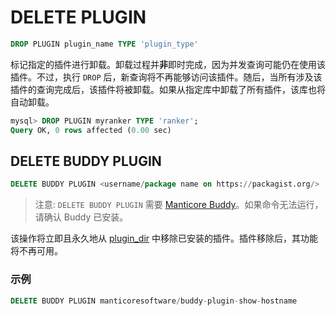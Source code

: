 # DELETE PLUGIN

```sql
DROP PLUGIN plugin_name TYPE 'plugin_type'
```

标记指定的插件进行卸载。卸载过程并**非**即时完成，因为并发查询可能仍在使用该插件。不过，执行 `DROP` 后，新查询将不再能够访问该插件。随后，当所有涉及该插件的查询完成后，该插件将被卸载。如果从指定库中卸载了所有插件，该库也将自动卸载。

```sql
mysql> DROP PLUGIN myranker TYPE 'ranker';
Query OK, 0 rows affected (0.00 sec)
```

## DELETE BUDDY PLUGIN

<!-- example delete_buddy_plugin -->

```sql
DELETE BUDDY PLUGIN <username/package name on https://packagist.org/>
```

> 注意: `DELETE BUDDY PLUGIN` 需要 [Manticore Buddy](../Installation/Manticore_Buddy.md)。如果命令无法运行，请确认 Buddy 已安装。

该操作将立即且永久地从 [plugin_dir](../../Server_settings/Common.md#plugin_dir) 中移除已安装的插件。插件移除后，其功能将不再可用。

<!-- intro -->
### 示例

<!-- request Example -->
```sql
DELETE BUDDY PLUGIN manticoresoftware/buddy-plugin-show-hostname
```

<!-- end -->
<!-- proofread -->
